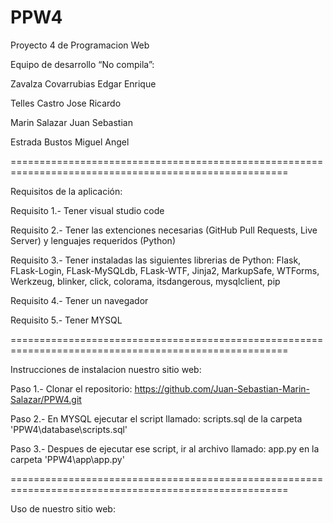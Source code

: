 # PPW4
Proyecto 4 de Programacion Web

Equipo de desarrollo “No compila”:

Zavalza Covarrubias Edgar Enrique

Telles Castro Jose Ricardo

Marin Salazar Juan Sebastian

Estrada Bustos Miguel Angel

======================================================================================================

Requisitos de la aplicación:

Requisito 1.- Tener visual studio code

Requisito 2.- Tener las extenciones necesarias (GitHub Pull Requests, Live Server) y lenguajes requeridos (Python)

Requisito 3.- Tener instaladas las siguientes librerias de Python: Flask, FLask-Login, 
FLask-MySQLdb, FLask-WTF, Jinja2, MarkupSafe, WTForms, Werkzeug, blinker, click, colorama, itsdangerous, mysqlclient, pip

Requisito 4.- Tener un navegador

Requisito 5.- Tener MYSQL

======================================================================================================

Instrucciones de instalacion nuestro sitio web:

Paso 1.- Clonar el repositorio: https://github.com/Juan-Sebastian-Marin-Salazar/PPW4.git

Paso 2.- En MYSQL ejecutar el script llamado: scripts.sql de la carpeta 'PPW4\database\scripts.sql'

Paso 3.- Despues de ejecutar ese script, ir al archivo llamado: app.py en la carpeta 'PPW4\app\app.py'

======================================================================================================

Uso de nuestro sitio web:




